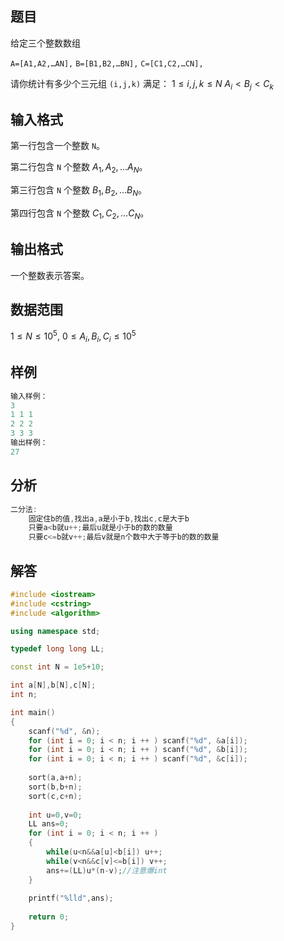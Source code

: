 ## 题目
给定三个整数数组

`A=[A1,A2,…AN],`
`B=[B1,B2,…BN],`
`C=[C1,C2,…CN],`

请你统计有多少个三元组 `(i,j,k)` 满足：
$1≤i,j,k≤N$
$A_i<B_j<C_k$

## 输入格式
第一行包含一个整数 `N`。

第二行包含 `N` 个整数 $A_1,A_2,…A_N$。

第三行包含 `N` 个整数 $B_1,B_2,…B_N$。

第四行包含 `N` 个整数 $C_1,C_2,…C_N$。

## 输出格式
一个整数表示答案。

## 数据范围
$1≤N≤10^5$,
$0≤A_i,B_i,C_i≤10^5$

## 样例
```c++
输入样例：
3
1 1 1
2 2 2
3 3 3
输出样例：
27
```

## 分析
```c++
二分法:
    固定住b的值,找出a,a是小于b,找出c,c是大于b
    只要a<b就u++;最后u就是小于b的数的数量
    只要c<=b就v++;最后v就是n个数中大于等于b的数的数量
```

## 解答
```c++
#include <iostream>
#include <cstring>
#include <algorithm>

using namespace std;

typedef long long LL;

const int N = 1e5+10;

int a[N],b[N],c[N];
int n;

int main()
{
    scanf("%d", &n);
    for (int i = 0; i < n; i ++ ) scanf("%d", &a[i]);
    for (int i = 0; i < n; i ++ ) scanf("%d", &b[i]);
    for (int i = 0; i < n; i ++ ) scanf("%d", &c[i]);
        
    sort(a,a+n);
    sort(b,b+n);
    sort(c,c+n);
    
    int u=0,v=0;
    LL ans=0;
    for (int i = 0; i < n; i ++ )
    {
        while(u<n&&a[u]<b[i]) u++;
        while(v<n&&c[v]<=b[i]) v++;
        ans+=(LL)u*(n-v);//注意爆int
    }
    
    printf("%lld",ans);
    
    return 0;
}
```